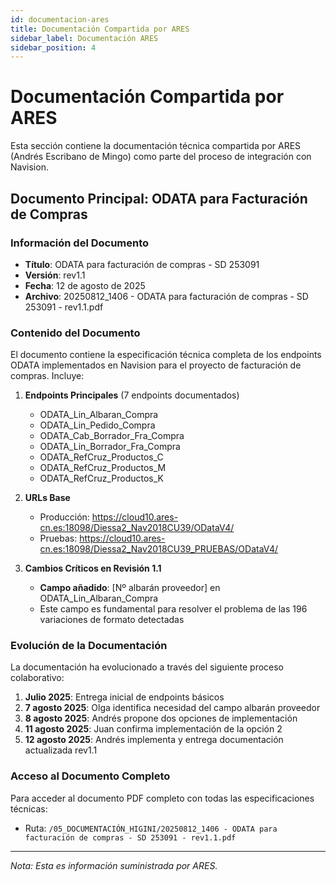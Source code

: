 ```yaml
---
id: documentacion-ares
title: Documentación Compartida por ARES
sidebar_label: Documentación ARES
sidebar_position: 4
---
```


# Documentación Compartida por ARES

Esta sección contiene la documentación técnica compartida por ARES (Andrés Escribano de Mingo) como parte del proceso de integración con Navision.

## Documento Principal: ODATA para Facturación de Compras

### Información del Documento
- **Título**: ODATA para facturación de compras - SD 253091
- **Versión**: rev1.1
- **Fecha**: 12 de agosto de 2025
- **Archivo**: 20250812_1406 - ODATA para facturación de compras - SD 253091 - rev1.1.pdf

### Contenido del Documento

El documento contiene la especificación técnica completa de los endpoints ODATA implementados en Navision para el proyecto de facturación de compras. Incluye:

1. **Endpoints Principales** (7 endpoints documentados)
   - ODATA_Lin_Albaran_Compra
   - ODATA_Lin_Pedido_Compra
   - ODATA_Cab_Borrador_Fra_Compra
   - ODATA_Lin_Borrador_Fra_Compra
   - ODATA_RefCruz_Productos_C
   - ODATA_RefCruz_Productos_M
   - ODATA_RefCruz_Productos_K

2. **URLs Base**
   - Producción: https://cloud10.ares-cn.es:18098/Diessa2_Nav2018CU39/ODataV4/
   - Pruebas: https://cloud10.ares-cn.es:18098/Diessa2_Nav2018CU39_PRUEBAS/ODataV4/

3. **Cambios Críticos en Revisión 1.1**
   - **Campo añadido**: [Nº albarán proveedor] en ODATA_Lin_Albaran_Compra
   - Este campo es fundamental para resolver el problema de las 196 variaciones de formato detectadas

### Evolución de la Documentación

La documentación ha evolucionado a través del siguiente proceso colaborativo:

1. **Julio 2025**: Entrega inicial de endpoints básicos
2. **7 agosto 2025**: Olga identifica necesidad del campo albarán proveedor
3. **8 agosto 2025**: Andrés propone dos opciones de implementación
4. **11 agosto 2025**: Juan confirma implementación de la opción 2
5. **12 agosto 2025**: Andrés implementa y entrega documentación actualizada rev1.1

### Acceso al Documento Completo

Para acceder al documento PDF completo con todas las especificaciones técnicas:
- Ruta: `/05_DOCUMENTACIÓN_HIGINI/20250812_1406 - ODATA para facturación de compras - SD 253091 - rev1.1.pdf`

---

*Nota: Esta es información suministrada por ARES.*